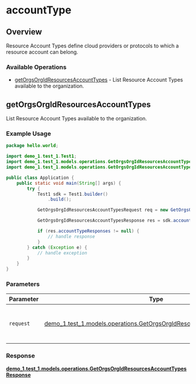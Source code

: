# accountType

## Overview

Resource Account Types define cloud providers or protocols to which a resource account can belong.
<SchemaDefinition schemaRef="#/components/schemas/AccountTypeRequest" />


### Available Operations

* [getOrgsOrgIdResourcesAccountTypes](#getorgsorgidresourcesaccounttypes) - List Resource Account Types available to the organization.

## getOrgsOrgIdResourcesAccountTypes

List Resource Account Types available to the organization.

### Example Usage

```java
package hello.world;

import demo_1.test_1.Test1;
import demo_1.test_1.models.operations.GetOrgsOrgIdResourcesAccountTypesRequest;
import demo_1.test_1.models.operations.GetOrgsOrgIdResourcesAccountTypesResponse;

public class Application {
    public static void main(String[] args) {
        try {
            Test1 sdk = Test1.builder()
                .build();

            GetOrgsOrgIdResourcesAccountTypesRequest req = new GetOrgsOrgIdResourcesAccountTypesRequest("provident");            

            GetOrgsOrgIdResourcesAccountTypesResponse res = sdk.accountType.getOrgsOrgIdResourcesAccountTypes(req);

            if (res.accountTypeResponses != null) {
                // handle response
            }
        } catch (Exception e) {
            // handle exception
        }
    }
}
```

### Parameters

| Parameter                                                                                                                                       | Type                                                                                                                                            | Required                                                                                                                                        | Description                                                                                                                                     |
| ----------------------------------------------------------------------------------------------------------------------------------------------- | ----------------------------------------------------------------------------------------------------------------------------------------------- | ----------------------------------------------------------------------------------------------------------------------------------------------- | ----------------------------------------------------------------------------------------------------------------------------------------------- |
| `request`                                                                                                                                       | [demo_1.test_1.models.operations.GetOrgsOrgIdResourcesAccountTypesRequest](../../models/operations/GetOrgsOrgIdResourcesAccountTypesRequest.md) | :heavy_check_mark:                                                                                                                              | The request object to use for the request.                                                                                                      |


### Response

**[demo_1.test_1.models.operations.GetOrgsOrgIdResourcesAccountTypesResponse](../../models/operations/GetOrgsOrgIdResourcesAccountTypesResponse.md)**

